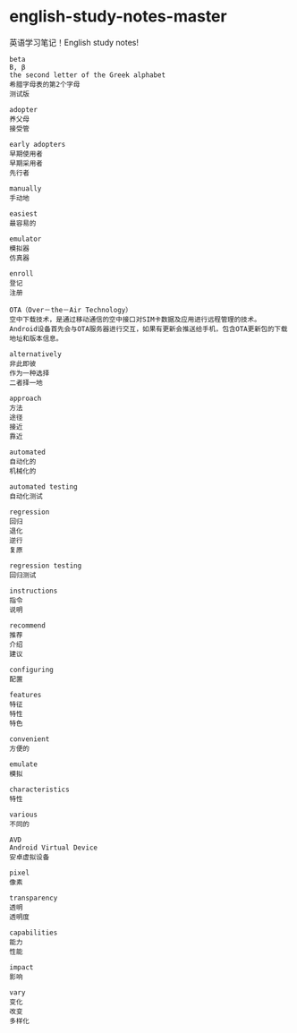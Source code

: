 # english-study-notes-master
英语学习笔记！English study notes!

```
beta
B, β
the second letter of the Greek alphabet
希腊字母表的第2个字母
测试版
```

```
adopter
养父母
接受管

early adopters
早期使用者
早期采用者
先行者
```

```
manually
手动地
```

```
easiest
最容易的
```

```
emulator
模拟器
仿真器
```

```
enroll
登记
注册
```

```
OTA（Over－the－Air Technology）
空中下载技术，是通过移动通信的空中接口对SIM卡数据及应用进行远程管理的技术。
Android设备首先会与OTA服务器进行交互，如果有更新会推送给手机，包含OTA更新包的下载地址和版本信息。
```


```
alternatively
非此即彼
作为一种选择
二者择一地
```

```
approach
方法
途径
接近
靠近
```

```
automated
自动化的
机械化的

automated testing
自动化测试
```

```
regression
回归
退化
逆行
复原

regression testing
回归测试
```

```
instructions
指令
说明
```

```
recommend
推荐
介绍
建议
```

```
configuring
配置
```

```
features
特征
特性
特色
```

```
convenient
方便的
```

```
emulate
模拟
```

```
characteristics
特性
```

```
various
不同的
```

```
AVD
Android Virtual Device
安卓虚拟设备
```

```
pixel
像素
```


```
transparency
透明
透明度
```


```
capabilities
能力
性能
```


```
impact 
影响
```


```
vary
变化
改变
多样化
```


